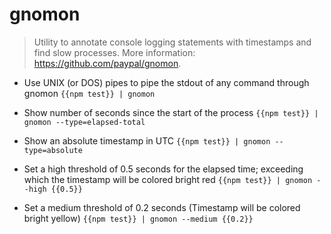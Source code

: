 # gnomon
> Utility to annotate console logging statements with timestamps and find slow processes.
> More information: <https://github.com/paypal/gnomon>.

- Use UNIX (or DOS) pipes to pipe the stdout of any command through gnomon
`{{npm test}} | gnomon`

- Show number of seconds since the start of the process
`{{npm test}} | gnomon --type=elapsed-total`

- Show an absolute timestamp in UTC
`{{npm test}} | gnomon --type=absolute`

- Set a high threshold of 0.5 seconds for the elapsed time; exceeding which the timestamp will be colored bright red
`{{npm test}} | gnomon --high {{0.5}}`

- Set a medium threshold of 0.2 seconds (Timestamp will be colored bright yellow)
`{{npm test}} | gnomon --medium {{0.2}}`
